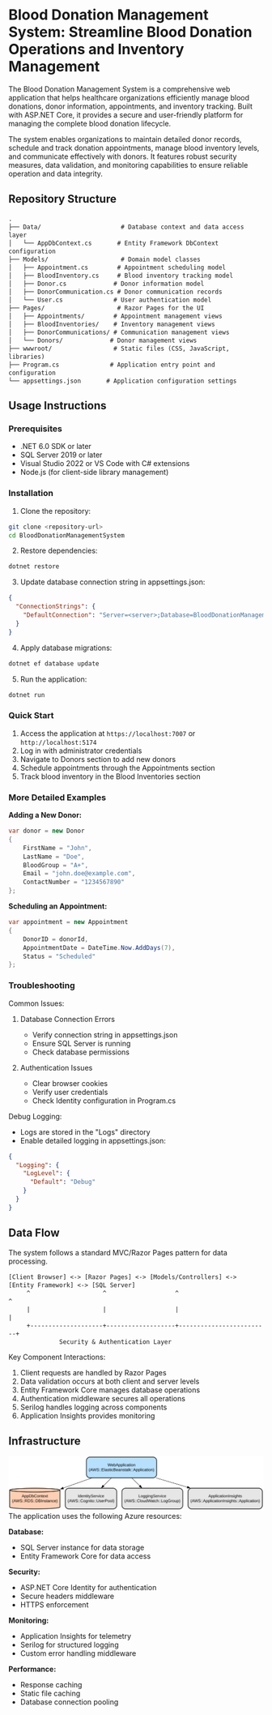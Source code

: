 # Blood Donation Management System: Streamline Blood Donation Operations and Inventory Management

The Blood Donation Management System is a comprehensive web application that helps healthcare organizations efficiently manage blood donations, donor information, appointments, and inventory tracking. Built with ASP.NET Core, it provides a secure and user-friendly platform for managing the complete blood donation lifecycle.

The system enables organizations to maintain detailed donor records, schedule and track donation appointments, manage blood inventory levels, and communicate effectively with donors. It features robust security measures, data validation, and monitoring capabilities to ensure reliable operation and data integrity.

## Repository Structure
```
.
├── Data/                      # Database context and data access layer
│   └── AppDbContext.cs       # Entity Framework DbContext configuration
├── Models/                    # Domain model classes
│   ├── Appointment.cs        # Appointment scheduling model
│   ├── BloodInventory.cs     # Blood inventory tracking model
│   ├── Donor.cs             # Donor information model
│   ├── DonorCommunication.cs # Donor communication records
│   └── User.cs              # User authentication model
├── Pages/                    # Razor Pages for the UI
│   ├── Appointments/        # Appointment management views
│   ├── BloodInventories/    # Inventory management views
│   ├── DonorCommunications/ # Communication management views
│   └── Donors/             # Donor management views
├── wwwroot/                 # Static files (CSS, JavaScript, libraries)
├── Program.cs              # Application entry point and configuration
└── appsettings.json       # Application configuration settings
```

## Usage Instructions
### Prerequisites
- .NET 6.0 SDK or later
- SQL Server 2019 or later
- Visual Studio 2022 or VS Code with C# extensions
- Node.js (for client-side library management)

### Installation

1. Clone the repository:
```bash
git clone <repository-url>
cd BloodDonationManagementSystem
```

2. Restore dependencies:
```bash
dotnet restore
```

3. Update database connection string in appsettings.json:
```json
{
  "ConnectionStrings": {
    "DefaultConnection": "Server=<server>;Database=BloodDonationManagementSystem;Trusted_Connection=True;MultipleActiveResultSets=true"
  }
}
```

4. Apply database migrations:
```bash
dotnet ef database update
```

5. Run the application:
```bash
dotnet run
```

### Quick Start
1. Access the application at `https://localhost:7007` or `http://localhost:5174`
2. Log in with administrator credentials
3. Navigate to Donors section to add new donors
4. Schedule appointments through the Appointments section
5. Track blood inventory in the Blood Inventories section

### More Detailed Examples

**Adding a New Donor:**
```csharp
var donor = new Donor
{
    FirstName = "John",
    LastName = "Doe",
    BloodGroup = "A+",
    Email = "john.doe@example.com",
    ContactNumber = "1234567890"
};
```

**Scheduling an Appointment:**
```csharp
var appointment = new Appointment
{
    DonorID = donorId,
    AppointmentDate = DateTime.Now.AddDays(7),
    Status = "Scheduled"
};
```

### Troubleshooting

Common Issues:
1. Database Connection Errors
   - Verify connection string in appsettings.json
   - Ensure SQL Server is running
   - Check database permissions

2. Authentication Issues
   - Clear browser cookies
   - Verify user credentials
   - Check Identity configuration in Program.cs

Debug Logging:
- Logs are stored in the "Logs" directory
- Enable detailed logging in appsettings.json:
```json
{
  "Logging": {
    "LogLevel": {
      "Default": "Debug"
    }
  }
}
```

## Data Flow
The system follows a standard MVC/Razor Pages pattern for data processing.

```ascii
[Client Browser] <-> [Razor Pages] <-> [Models/Controllers] <-> [Entity Framework] <-> [SQL Server]
     ^                    ^                   ^                         ^
     |                    |                   |                         |
     +--------------------+-------------------+-------------------------+
              Security & Authentication Layer
```

Key Component Interactions:
1. Client requests are handled by Razor Pages
2. Data validation occurs at both client and server levels
3. Entity Framework Core manages database operations
4. Authentication middleware secures all operations
5. Serilog handles logging across components
6. Application Insights provides monitoring

## Infrastructure

![Infrastructure diagram](./docs/infra.svg)
The application uses the following Azure resources:

**Database:**
- SQL Server instance for data storage
- Entity Framework Core for data access

**Security:**
- ASP.NET Core Identity for authentication
- Secure headers middleware
- HTTPS enforcement

**Monitoring:**
- Application Insights for telemetry
- Serilog for structured logging
- Custom error handling middleware

**Performance:**
- Response caching
- Static file caching
- Database connection pooling